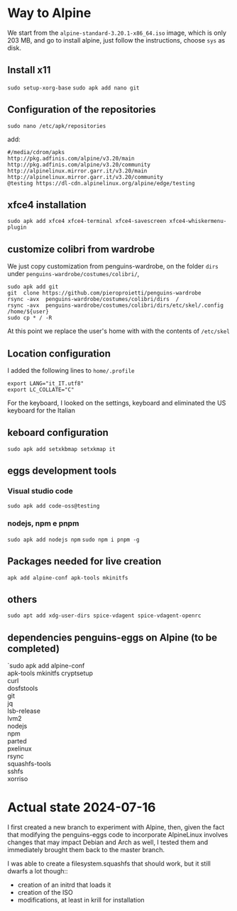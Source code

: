 # Way to Alpine
We start from the `alpine-standard-3.20.1-x86_64.iso` image, which is only 203 MB, and go to install alpine, just follow the instructions, choose `sys` as disk.

## Install x11
`sudo setup-xorg-base`
`sudo apk add nano git`

## Configuration of the repositories
`sudo nano /etc/apk/repositories`

add:

```
#/media/cdrom/apks
http://pkg.adfinis.com/alpine/v3.20/main
http://pkg.adfinis.com/alpine/v3.20/community
http://alpinelinux.mirror.garr.it/v3.20/main
http://alpinelinux.mirror.garr.it/v3.20/community
@testing https://dl-cdn.alpinelinux.org/alpine/edge/testing
```

## xfce4 installation
`sudo apk add xfce4 xfce4-terminal xfce4-savescreen xfce4-whiskermenu-plugin`

## customize colibri from wardrobe
We just copy customization from penguins-wardrobe, on the folder `dirs` under `penguins-wardrobe/costumes/colibri/`,

```
sudo apk add git
git  clone https://github.com/pieroproietti/penguins-wardrobe
rsync -avx  penguins-wardrobe/costumes/colibri/dirs  /
rsync -avx  penguins-wardrobe/costumes/colibri/dirs/etc/skel/.config /home/${user}
sudo cp * / -R
```

At this point we replace the user's home with with the contents of `/etc/skel`

## Location configuration
I added the following lines to `home/.profile`

```
export LANG="it_IT.utf8"
export LC_COLLATE="C"
```
For the keyboard, I looked on the settings, keyboard and eliminated the US keyboard for the Italian

## keboard configuration
`
sudo apk add setxkbmap
setxkmap it
`

## eggs development tools
### Visual studio code
`sudo apk add code-oss@testing`

### nodejs, npm e pnpm
`sudo apk add nodejs npm`
`sudo npm i pnpm -g`

## Packages needed for live creation

`apk add alpine-conf apk-tools mkinitfs`

## others
`sudo apt add xdg-user-dirs spice-vdagent spice-vdagent-openrc`

## dependencies penguins-eggs on Alpine (to be completed)
  `sudo apk add 
        alpine-conf \
        apk-tools mkinitfs
        cryptsetup \
        curl \
        dosfstools \
        git \
        jq \
        lsb-release \
        lvm2 \
        nodejs \
        npm \
        parted \
        pxelinux \
        rsync \
        squashfs-tools \
        sshfs \
        xorriso


# Actual state 2024-07-16

I first created a new branch to experiment with Alpine, then, given the fact that modifying the penguins-eggs code to incorporate AlpineLinux involves changes that may impact Debian and Arch as well, I tested them and immediately brought them back to the master branch.

I was able to create a filesystem.squashfs that should work, but it still dwarfs a lot though::
- creation of an initrd that loads it
- creation of the ISO
- modifications, at least in krill for installation

  